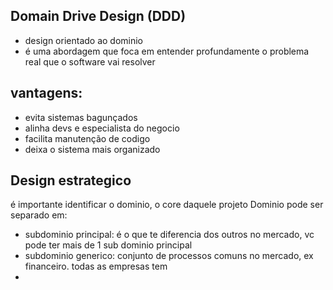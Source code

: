 ## Domain Drive Design (DDD)
- design orientado ao dominio
- é uma abordagem que foca em entender profundamente o problema real que o software vai resolver 

## vantagens:
 - evita sistemas bagunçados
 - alinha devs e especialista do negocio
 - facilita manutenção de codigo
 - deixa o sistema mais organizado


## Design estrategico
é importante identificar o dominio, o core daquele projeto
Dominio pode ser separado em:
- subdominio principal: é o que te diferencia dos outros no mercado, vc pode ter mais de 1 sub dominio principal
- subdominio generico: conjunto de processos comuns no mercado, ex financeiro. todas as empresas tem
- 

<!--stackedit_data:
eyJoaXN0b3J5IjpbODQwODU3NzIzLDIxMjI2OTY2MjQsLTE3Nj
kzNzE3MTQsMjUyMDg1MTk1XX0=
-->